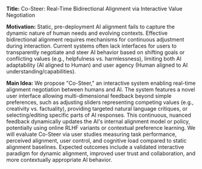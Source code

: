 **Title:** Co-Steer: Real-Time Bidirectional Alignment via Interactive Value Negotiation

**Motivation:** Static, pre-deployment AI alignment fails to capture the dynamic nature of human needs and evolving contexts. Effective bidirectional alignment requires mechanisms for continuous adjustment during interaction. Current systems often lack interfaces for users to transparently negotiate and steer AI behavior based on shifting goals or conflicting values (e.g., helpfulness vs. harmlessness), limiting both AI adaptability (AI aligned to Human) and user agency (Human aligned to AI understanding/capabilities).

**Main Idea:** We propose "Co-Steer," an interactive system enabling real-time alignment negotiation between humans and AI. The system features a novel user interface allowing multi-dimensional feedback beyond simple preferences, such as adjusting sliders representing competing values (e.g., creativity vs. factuality), providing targeted natural language critiques, or selecting/editing specific parts of AI responses. This continuous, nuanced feedback dynamically updates the AI's internal alignment model or policy, potentially using online RLHF variants or contextual preference learning. We will evaluate Co-Steer via user studies measuring task performance, perceived alignment, user control, and cognitive load compared to static alignment baselines. Expected outcomes include a validated interactive paradigm for dynamic alignment, improved user trust and collaboration, and more contextually appropriate AI behavior.